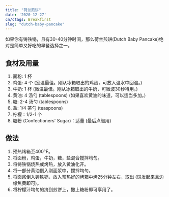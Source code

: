 ```yaml
---
title: "荷兰煎饼"
date: '2020-12-27'
cn/ctags: Breakfirst
slug: "dutch-baby-pancake"
---
```


如果你有铸铁锅，且有30-40分钟时间，那么荷兰煎饼(Dutch Baby Pancake)绝对是简单又好吃的早餐选择之一。

## 食材及用量

1. 面粉: 1 杯
2. 鸡蛋: 4 个 (室温最佳。刚从冰箱取出的鸡蛋，可放入温水中回温。)
3. 牛奶: 1 杯 (微温最佳。刚从冰箱取出的牛奶，可微波30秒待用。)
4. 黄油: 4 汤勺 (tablespoons) (如果喜欢黄油的味道，可以适当多加。)
5. 糖: 2-4 汤勺 (tablespoons)
6. 盐: 1/4 茶勺 (teaspoons)
7. 柠檬：1/2-1 个
8. 糖粉 (Confectioners' Sugar)：适量 (最后点缀用)

## 做法

1. 预热烤箱至400°F。
2. 将面粉，鸡蛋，牛奶，糖，盐混合搅拌均匀。
3. 将铸铁锅烧热或烤热，放入黄油化开。
4. 将一部分黄油倒入刚面浆中，搅拌均匀。
5. 将面浆倒入铸铁锅，放入预热好的烤箱中烤25分钟左右，取出 (饼发起来且边缘焦黄即可)。
6. 将柠檬汁均匀的挤到煎饼上，撒上糖粉即可享用了。
